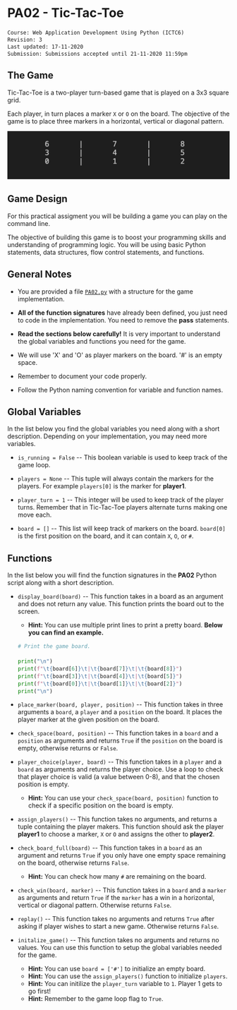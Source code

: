 # PA02 - Tic-Tac-Toe

	Course: Web Application Development Using Python (ICTC6)
	Revision: 3
	Last updated: 17-11-2020
	Submission: Submissions accepted until 21-11-2020 11:59pm

## The Game

Tic-Tac-Toe is a two-player turn-based game that is played on a 3x3 square grid.

Each player, in turn places a marker `X` or `O` on the board. The objective of the game is to place three markers in a horizontal, vertical or diagonal pattern.

![](./images/grid.png)

## Game Design

For this practical assigment you will be building a game you can play on the command line.

The objective of building this game is to boost your programming skills and understanding of programming logic. You will be using basic Python statements, data structures, flow control statements, and functions.

## General Notes

* You are provided a file [`PA02.py`](./PA02.py) with a structure for the game implementation. 

* **All of the function signatures** have already been defined, you just need to code in the implementation. You need to remove the **pass** statements.

* **Read the sections below carefully!** It is very important to understand the global variables and functions you need for the game.

* We will use 'X' and 'O' as player markers on the board. '#' is an empty space.

* Remember to document your code properly.

* Follow the Python naming convention for variable and function names.

## Global Variables

In the list below you find the global variables you need along with a short description. Depending on your implementation, you may need more variables.

* `is_running = False` -- This boolean variable is used to keep track of the game loop.

* `players = None` -- This tuple will always contain the markers for the players. For example `players[0]` is the marker for **player1**.

* `player_turn = 1` -- This integer will be used to keep track of the player turns. Remember that in Tic-Tac-Toe players alternate turns making one move each.

* `board = []` -- This list will keep track of markers on the board. `board[0]` is the first position on the board, and it can contain `X`, `O`, or `#`.

## Functions

In the list below you will find the function signatures in the **PA02** Python script along with a short description.

* `display_board(board)` -- This function takes in a board as an argument and does not return any value. This function prints the board out to the screen.
	* **Hint:** You can use multiple print lines to print a pretty board. **Below you can find an example.**

	```python
	# Print the game board.

    print("\n")
    print(f"\t{board[6]}\t|\t{board[7]}\t|\t{board[8]}")
    print(f"\t{board[3]}\t|\t{board[4]}\t|\t{board[5]}")
    print(f"\t{board[0]}\t|\t{board[1]}\t|\t{board[2]}")
    print("\n")
	```

* `place_marker(board, player, position)` -- This function takes in three arguments a `board`, a `player` and a `position` on the board. It places the player marker at the given position on the board.

* `check_space(board, position)` -- This function takes in a `board` and a `position` as arguments and returns `True` if the `position` on the board is empty, otherwise returns or `False`.

* `player_choice(player, board)` -- This function takes in a `player` and a `board` as arguments and returns the player choice. Use a loop to check that player choice is valid (a value between 0-8), and that the chosen position is empty.
	* **Hint:** You can use your `check_space(board, position)` function to check if a specific position on the board is empty.

* `assign_players()` -- This function takes no arguments, and returns a tuple containing the player makers. This function should ask the player **player1** to choose a marker, `X` or `O` and assigns the other to **player2**.

* `check_board_full(board)` -- This function takes in a `board` as an argument and returns `True` if you only have one empty space remaining on the board, otherwise returns `False`.

	* **Hint:** You can check how many `#` are remaining on the board.

* `check_win(board, marker)` -- This function takes in a `board` and a `marker` as arguments and return `True` if the `marker` has a win in a horizontal, vertical or diagonal pattern. Otherwise returns `False`.

* `replay()` -- This function takes no arguments and returns `True` after asking if player wishes to start a new game. Otherwise returns `False`.

* `initalize_game()` -- This function takes no arguments and returns no values. You can use this function to setup the global variables needed for the game.
	* **Hint:** You can use `board = ['#']` to initialize an empty board.
	* **Hint:** You can use the `assign_players()` function to initialize `players`.
	* **Hint:** You can initilize the `player_turn` variable to `1`. Player 1 gets to go first!
	* **Hint:** Remember to the game loop flag to `True`.
